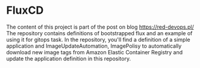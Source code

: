 # FluxCD

The content of this project is part of the post on blog https://red-devops.pl/ <br>
The repository contains definitions of bootstrapped flux and an example of using it for gitops task. In the repository, you'll find a definition of a simple application and ImageUpdateAutomation, ImagePolisy to automatically download new image tags from Amazon Elastic Container Registry and update the application definition in this repository.